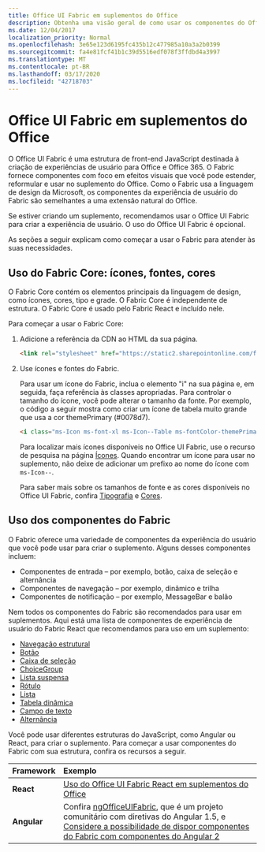 ```yaml
---
title: Office UI Fabric em suplementos do Office 
description: Obtenha uma visão geral de como usar os componentes do Office UI Fabric em suplementos do Office.
ms.date: 12/04/2017
localization_priority: Normal
ms.openlocfilehash: 3e65e123d6195fc435b12c477985a10a3a2b0399
ms.sourcegitcommit: fa4e81fcf41b1c39d5516edf078f3ffdbd4a3997
ms.translationtype: MT
ms.contentlocale: pt-BR
ms.lasthandoff: 03/17/2020
ms.locfileid: "42718703"
---
```

# <a name="office-ui-fabric-in-office-add-ins"></a>Office UI Fabric em suplementos do Office 

O Office UI Fabric é uma estrutura de front-end JavaScript destinada à criação de experiências de usuário para Office e Office 365. O Fabric fornece componentes com foco em efeitos visuais que você pode estender, reformular e usar no suplemento do Office. Como o Fabric usa a linguagem de design da Microsoft, os componentes da experiência de usuário do Fabric são semelhantes a uma extensão natural do Office. 

Se estiver criando um suplemento, recomendamos usar o Office UI Fabric para criar a experiência de usuário. O uso do Office UI Fabric é opcional.

As seções a seguir explicam como começar a usar o Fabric para atender às suas necessidades. 

## <a name="use-fabric-core-icons-fonts-colors"></a>Uso do Fabric Core: ícones, fontes, cores
O Fabric Core contém os elementos principais da linguagem de design, como ícones, cores, tipo e grade. O Fabric Core é independente de estrutura. O Fabric Core é usado pelo Fabric React e incluído nele.

Para começar a usar o Fabric Core:

1. Adicione a referência da CDN ao HTML da sua página.  

    ```html
    <link rel="stylesheet" href="https://static2.sharepointonline.com/files/fabric/office-ui-fabric-core/9.6.1/css/fabric.min.css">
    ```   
    
2. Use ícones e fontes do Fabric. 

    Para usar um ícone do Fabric, inclua o elemento "i" na sua página e, em seguida, faça referência às classes apropriadas. Para controlar o tamanho do ícone, você pode alterar o tamanho da fonte. Por exemplo, o código a seguir mostra como criar um ícone de tabela muito grande que usa a cor themePrimary (#0078d7). 
   
    ```html
    <i class="ms-Icon ms-font-xl ms-Icon--Table ms-fontColor-themePrimary"></i>
    ```

    Para localizar mais ícones disponíveis no Office UI Fabric, use o recurso de pesquisa na página [Ícones](https://developer.microsoft.com/fabric#/styles/icons). Quando encontrar um ícone para usar no suplemento, não deixe de adicionar um prefixo ao nome do ícone com `ms-Icon--`. 

    Para saber mais sobre os tamanhos de fonte e as cores disponíveis no Office UI Fabric, confira [Tipografia](https://developer.microsoft.com/fabric#/styles/typography) e [Cores](https://developer.microsoft.com/fabric#/styles/colors).
 
## <a name="use-fabric-components"></a>Uso dos componentes do Fabric 
O Fabric oferece uma variedade de componentes da experiência do usuário que você pode usar para criar o suplemento. Alguns desses componentes incluem:

- Componentes de entrada – por exemplo, botão, caixa de seleção e alternância
- Componentes de navegação – por exemplo, dinâmico e trilha
- Componentes de notificação – por exemplo, MessageBar e balão  

Nem todos os componentes do Fabric são recomendados para usar em suplementos. Aqui está uma lista de componentes de experiência de usuário do Fabric React que recomendamos para uso em um suplemento:

- [Navegação estrutural](https://developer.microsoft.com/fabric#/components/breadcrumb)
- [Botão](https://developer.microsoft.com/fabric#/components/button)
- [Caixa de seleção](https://developer.microsoft.com/fabric#/components/checkbox)
- [ChoiceGroup](https://developer.microsoft.com/fabric#/components/choicegroup)
- [Lista suspensa](https://developer.microsoft.com/fabric#/components/dropdown)
- [Rótulo](https://developer.microsoft.com/fabric#/components/label)
- [Lista](https://developer.microsoft.com/fabric#/components/list)
- [Tabela dinâmica](https://developer.microsoft.com/fabric#/components/pivot)
- [Campo de texto](https://developer.microsoft.com/fabric#/components/textfield)
- [Alternância](https://developer.microsoft.com/fabric#/components/toggle)

Você pode usar diferentes estruturas do JavaScript, como Angular ou React, para criar o suplemento. Para começar a usar componentes do Fabric com sua estrutura, confira os recursos a seguir.

|**Framework**|**Exemplo**|
|:------------|:----------|
|**React**|[Uso do Office UI Fabric React em suplementos do Office](using-office-ui-fabric-react.md )|
|**Angular**| Confira [ngOfficeUIFabric](http://ngofficeuifabric.com/), que é um projeto comunitário com diretivas do Angular 1.5, e [Considere a possibilidade de dispor componentes do Fabric com componentes do Angular 2](../develop/add-ins-with-angular2.md#consider-wrapping-fabric-components-with-angular-components)|
